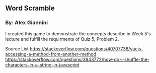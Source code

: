 ## Word Scramble
### By: Alex Giannini

I created this game to demonstrate the concepts describe in Week 5's lecture and fulfill the requirments of Quiz 5, Problem 2.




Source List
https://stackoverflow.com/questions/40707738/vuejs-accessing-a-method-from-another-method
https://stackoverflow.com/questions/3943772/how-do-i-shuffle-the-characters-in-a-string-in-javascript





